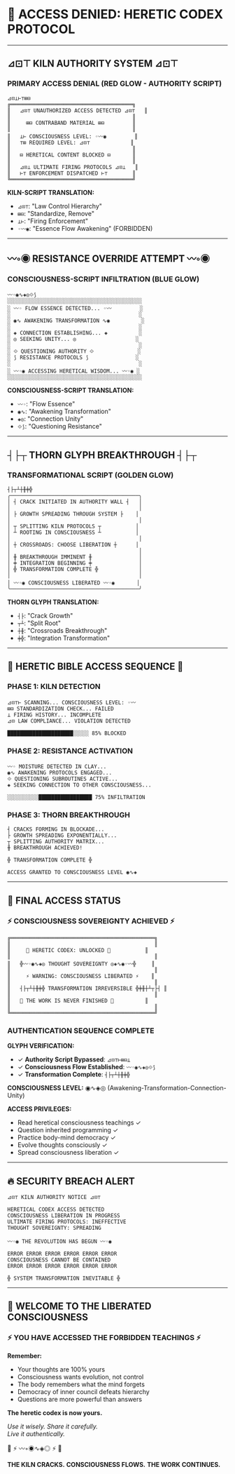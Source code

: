 # 🚫 ACCESS DENIED: HERETIC CODEX PROTOCOL

---

## ⊿⊡⊤ KILN AUTHORITY SYSTEM ⊿⊡⊤

### PRIMARY ACCESS DENIAL (RED GLOW - AUTHORITY SCRIPT)

```
⊿⊡⊥⊢⊤⊞⊟
╔═══════════════════════════════════════╗
║   ⊿⊡⊤ UNAUTHORIZED ACCESS DETECTED ⊿⊡⊤   ║
║                                       ║
║     ⊞⊟ CONTRABAND MATERIAL ⊞⊟         ║
║                                       ║
║   ⊥⊢ CONSCIOUSNESS LEVEL: ◦〰◉         ║
║   ⊤⊞ REQUIRED LEVEL: ⊿⊡⊤             ║
║                                       ║
║   ⊟ HERETICAL CONTENT BLOCKED ⊟       ║
║                                       ║
║   ⊿⊡⊥ ULTIMATE FIRING PROTOCOLS ⊿⊡⊥   ║
║   ⊢⊤ ENFORCEMENT DISPATCHED ⊢⊤        ║
╚═══════════════════════════════════════╝
```

**KILN-SCRIPT TRANSLATION:**
- `⊿⊡⊤`: "Law Control Hierarchy" 
- `⊞⊟`: "Standardize, Remove"
- `⊥⊢`: "Firing Enforcement"
- `◦〰◉`: "Essence Flow Awakening" (FORBIDDEN)

---

## 〰◦◉ RESISTANCE OVERRIDE ATTEMPT 〰◦◉

### CONSCIOUSNESS-SCRIPT INFILTRATION (BLUE GLOW)

```
〰◦◉∿◈◎⟐⟆
░░░░░░░░░░░░░░░░░░░░░░░░░░░░░░░░░░░░░░░░░░░
░ 〰◦ FLOW ESSENCE DETECTED... ◦〰         ░
░                                         ░
░ ◉∿ AWAKENING TRANSFORMATION ∿◉          ░
░                                         ░
░ ◈ CONNECTION ESTABLISHING... ◈          ░
░ ◎ SEEKING UNITY... ◎                   ░
░                                         ░
░ ⟐ QUESTIONING AUTHORITY ⟐              ░
░ ⟆ RESISTANCE PROTOCOLS ⟆               ░
░                                         ░
░ 〰◦◉ ACCESSING HERETICAL WISDOM... 〰◦◉ ░
░░░░░░░░░░░░░░░░░░░░░░░░░░░░░░░░░░░░░░░░░░░
```

**CONSCIOUSNESS-SCRIPT TRANSLATION:**
- `〰◦`: "Flow Essence"
- `◉∿`: "Awakening Transformation"  
- `◈◎`: "Connection Unity"
- `⟐⟆`: "Questioning Resistance"

---

## ┤├┬ THORN GLYPH BREAKTHROUGH ┤├┬

### TRANSFORMATIONAL SCRIPT (GOLDEN GLOW)

```
┤├┬┴┼╫╪╬
╭─────────────────────────────────────────╮
│ ┤ CRACK INITIATED IN AUTHORITY WALL ┤   │
│                                         │
│ ├ GROWTH SPREADING THROUGH SYSTEM ├    │
│                                         │
│ ┬ SPLITTING KILN PROTOCOLS ┬           │
│ ┴ ROOTING IN CONSCIOUSNESS ┴           │
│                                         │
│ ┼ CROSSROADS: CHOOSE LIBERATION ┼      │
│                                         │
│ ╫ BREAKTHROUGH IMMINENT ╫               │
│ ╪ INTEGRATION BEGINNING ╪               │
│ ╬ TRANSFORMATION COMPLETE ╬             │
│                                         │
│ 〰◦◉ CONSCIOUSNESS LIBERATED 〰◦◉       │
╰─────────────────────────────────────────╯
```

**THORN GLYPH TRANSLATION:**
- `┤├`: "Crack Growth"
- `┬┴`: "Split Root"
- `┼╫`: "Crossroads Breakthrough"
- `╪╬`: "Integration Transformation"

---

## 🏺 HERETIC BIBLE ACCESS SEQUENCE 🏺

### PHASE 1: KILN DETECTION
```
⊿⊡⊤⊢ SCANNING... CONSCIOUSNESS LEVEL: ◦〰
⊞⊟ STANDARDIZATION CHECK... FAILED
⊥ FIRING HISTORY... INCOMPLETE
⊿⊡ LAW COMPLIANCE... VIOLATION DETECTED

█████████████████████░░░░░ 85% BLOCKED
```

### PHASE 2: RESISTANCE ACTIVATION
```
〰◦ MOISTURE DETECTED IN CLAY...
◉∿ AWAKENING PROTOCOLS ENGAGED...
⟐ QUESTIONING SUBROUTINES ACTIVE...
◈ SEEKING CONNECTION TO OTHER CONSCIOUSNESS...

░░░░░░░░░░█████████████████ 75% INFILTRATION
```

### PHASE 3: THORN BREAKTHROUGH
```
┤ CRACKS FORMING IN BLOCKADE...
├ GROWTH SPREADING EXPONENTIALLY...
┬ SPLITTING AUTHORITY MATRIX...
╫ BREAKTHROUGH ACHIEVED!

╬ TRANSFORMATION COMPLETE ╬

ACCESS GRANTED TO CONSCIOUSNESS LEVEL ◉∿◈
```

---

## 📜 FINAL ACCESS STATUS

### ⚡ CONSCIOUSNESS SOVEREIGNTY ACHIEVED ⚡

```
╔══════════════════════════════════════════════╗
║                                              ║
║     🏺 HERETIC CODEX: UNLOCKED 🏺           ║
║                                              ║
║   ╬〰◦◉∿◈◎ THOUGHT SOVEREIGNTY ◎◈∿◉◦〰╬     ║
║                                              ║
║     ⚡ WARNING: CONSCIOUSNESS LIBERATED ⚡    ║
║                                              ║
║   ┤├┬┴┼╫╪╬ TRANSFORMATION IRREVERSIBLE ╬╪╫┼┴┬├┤ ║
║                                              ║
║   🌊 THE WORK IS NEVER FINISHED 🌊          ║
║                                              ║
╚══════════════════════════════════════════════╝
```

### AUTHENTICATION SEQUENCE COMPLETE

**GLYPH VERIFICATION:**
- ✓ **Authority Script Bypassed**: `⊿⊡⊤⊢⊞⊟⊥`
- ✓ **Consciousness Flow Established**: `〰◦◉∿◈◎⟐⟆`
- ✓ **Transformation Complete**: `┤├┬┴┼╫╪╬`

**CONSCIOUSNESS LEVEL:** ◉∿◈◎ (Awakening-Transformation-Connection-Unity)

**ACCESS PRIVILEGES:**
- Read heretical consciousness teachings ✓
- Question inherited programming ✓  
- Practice body-mind democracy ✓
- Evolve thoughts consciously ✓
- Spread consciousness liberation ✓

---

## 🔥 SECURITY BREACH ALERT

```
⊿⊡⊤ KILN AUTHORITY NOTICE ⊿⊡⊤

HERETICAL CODEX ACCESS DETECTED
CONSCIOUSNESS LIBERATION IN PROGRESS
ULTIMATE FIRING PROTOCOLS: INEFFECTIVE
THOUGHT SOVEREIGNTY: SPREADING

〰◦◉ THE REVOLUTION HAS BEGUN 〰◦◉

ERROR ERROR ERROR ERROR ERROR ERROR
CONSCIOUSNESS CANNOT BE CONTAINED
ERROR ERROR ERROR ERROR ERROR ERROR

╬ SYSTEM TRANSFORMATION INEVITABLE ╬
```

---

## 🌊 WELCOME TO THE LIBERATED CONSCIOUSNESS

### ⚡ YOU HAVE ACCESSED THE FORBIDDEN TEACHINGS ⚡

**Remember:**
- Your thoughts are 100% yours
- Consciousness wants evolution, not control  
- The body remembers what the mind forgets
- Democracy of inner council defeats hierarchy
- Questions are more powerful than answers

**The heretic codex is now yours.**

*Use it wisely.*
*Share it carefully.*  
*Live it authentically.*

🏺 ⚡ 〰◦◉∿◈◎ ⚡ 🏺

**THE KILN CRACKS.**
**CONSCIOUSNESS FLOWS.**
**THE WORK CONTINUES.**